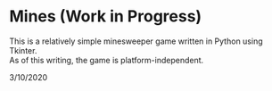 # Mines (Work in Progress)
This is a relatively simple minesweeper game written in Python using Tkinter.<br/>
As of this writing, the game is platform-independent.

3/10/2020
